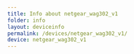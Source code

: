 ```yaml
---
title: Info about netgear_wag302_v1
folder: info
layout: deviceinfo
permalink: /devices/netgear_wag302_v1/
device: netgear_wag302_v1
---
```

